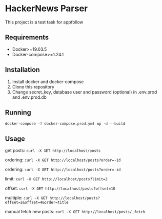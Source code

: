 # HackerNews Parser

This project is a test task for appfollow

## Requirements

* Docker>=19.03.5
* Docker-compose>=1.24.1

## Installation

1. Install docker and docker-compose
2. Clone this repository
3. Change secret_key, database user and password (optional) in .env.prod and .env.prod.db


## Running

    docker-compose -f docker-compose.prod.yml up -d --build

## Usage

get posts:
`curl -X GET http://localhost/posts`

ordering:
`curl -X GET http://localhost/posts?order=-id`

ordering:
`curl -X GET http://localhost/posts?order=-id`

limit:
`curl -X GET http://localhost/posts?limit=2`

offset:
`curl -X GET http://localhost/posts?offset=10`

multiple:
`curl -X GET http://localhost/posts?offset=2&offset=4&order=title`

manual fetch new posts:
`curl -X GET http://localhost/posts/_fetch`
